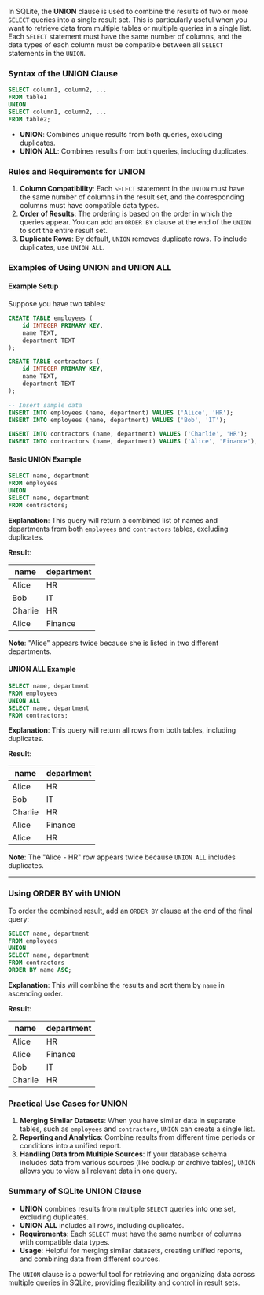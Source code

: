 In SQLite, the **UNION** clause is used to combine the results of two or more `SELECT` queries into a single result set. This is particularly useful when you want to retrieve data from multiple tables or multiple queries in a single list. Each `SELECT` statement must have the same number of columns, and the data types of each column must be compatible between all `SELECT` statements in the `UNION`.

### Syntax of the UNION Clause

```sql
SELECT column1, column2, ...
FROM table1
UNION
SELECT column1, column2, ...
FROM table2;
```

- **UNION**: Combines unique results from both queries, excluding duplicates.
- **UNION ALL**: Combines results from both queries, including duplicates.

### Rules and Requirements for UNION

1. **Column Compatibility**: Each `SELECT` statement in the `UNION` must have the same number of columns in the result set, and the corresponding columns must have compatible data types.
2. **Order of Results**: The ordering is based on the order in which the queries appear. You can add an `ORDER BY` clause at the end of the `UNION` to sort the entire result set.
3. **Duplicate Rows**: By default, `UNION` removes duplicate rows. To include duplicates, use `UNION ALL`.

### Examples of Using UNION and UNION ALL

#### Example Setup

Suppose you have two tables:

```sql
CREATE TABLE employees (
    id INTEGER PRIMARY KEY,
    name TEXT,
    department TEXT
);

CREATE TABLE contractors (
    id INTEGER PRIMARY KEY,
    name TEXT,
    department TEXT
);

-- Insert sample data
INSERT INTO employees (name, department) VALUES ('Alice', 'HR');
INSERT INTO employees (name, department) VALUES ('Bob', 'IT');

INSERT INTO contractors (name, department) VALUES ('Charlie', 'HR');
INSERT INTO contractors (name, department) VALUES ('Alice', 'Finance');
```

#### Basic UNION Example

```sql
SELECT name, department
FROM employees
UNION
SELECT name, department
FROM contractors;
```

**Explanation**: This query will return a combined list of names and departments from both `employees` and `contractors` tables, excluding duplicates.

**Result**:

| name    | department |
|---------|------------|
| Alice   | HR         |
| Bob     | IT         |
| Charlie | HR         |
| Alice   | Finance    |

**Note**: "Alice" appears twice because she is listed in two different departments.

#### UNION ALL Example

```sql
SELECT name, department
FROM employees
UNION ALL
SELECT name, department
FROM contractors;
```

**Explanation**: This query will return all rows from both tables, including duplicates.

**Result**:

| name    | department |
|---------|------------|
| Alice   | HR         |
| Bob     | IT         |
| Charlie | HR         |
| Alice   | Finance    |
| Alice   | HR         |

**Note**: The "Alice - HR" row appears twice because `UNION ALL` includes duplicates.

---

### Using ORDER BY with UNION

To order the combined result, add an `ORDER BY` clause at the end of the final query:

```sql
SELECT name, department
FROM employees
UNION
SELECT name, department
FROM contractors
ORDER BY name ASC;
```

**Explanation**: This will combine the results and sort them by `name` in ascending order.

**Result**:

| name    | department |
|---------|------------|
| Alice   | HR         |
| Alice   | Finance    |
| Bob     | IT         |
| Charlie | HR         |

### Practical Use Cases for UNION

1. **Merging Similar Datasets**: When you have similar data in separate tables, such as `employees` and `contractors`, `UNION` can create a single list.
2. **Reporting and Analytics**: Combine results from different time periods or conditions into a unified report.
3. **Handling Data from Multiple Sources**: If your database schema includes data from various sources (like backup or archive tables), `UNION` allows you to view all relevant data in one query.

### Summary of SQLite UNION Clause

- **UNION** combines results from multiple `SELECT` queries into one set, excluding duplicates.
- **UNION ALL** includes all rows, including duplicates.
- **Requirements**: Each `SELECT` must have the same number of columns with compatible data types.
- **Usage**: Helpful for merging similar datasets, creating unified reports, and combining data from different sources.

The `UNION` clause is a powerful tool for retrieving and organizing data across multiple queries in SQLite, providing flexibility and control in result sets.
